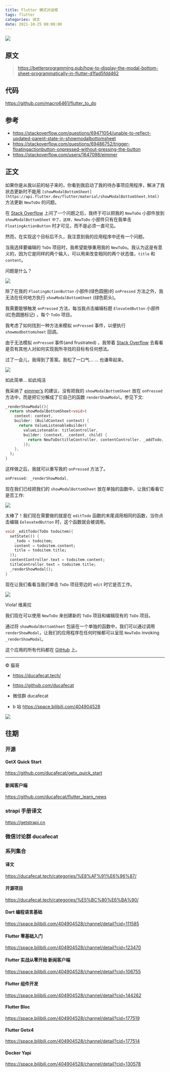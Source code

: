```yaml
---
title: Flutter 模式对话框
tags: flutter
categories: 译文
date: 2021-10-25 00:00:00
---
```


![](2021-10-24-22-22-54.png)

## 原文

> https://betterprogramming.pub/how-to-display-the-modal-bottom-sheet-programmatically-in-flutter-d1fad5fdd462

## 代码

https://github.com/macro6461/flutter_to_do

## 参考

- https://stackoverflow.com/questions/69471054/unable-to-reflect-updated-parent-state-in-showmodalbottomsheet
- https://stackoverflow.com/questions/69486752/trigger-floatingactionbutton-onpressed-without-pressing-the-button
- https://stackoverflow.com/users/1647098/eimmer

## 正文

如果你是从我以前的帖子来的，你看到我启动了我的待办事项应用程序，解决了我状态更新时不能用 `[showModalBottomSheet](https://api.flutter.dev/flutter/material/showModalBottomSheet.html)` 方法更新 `NewToDo` 的问题。

在 [Stack Overflow](https://stackoverflow.com/questions/69471054/unable-to-reflect-updated-parent-state-in-showmodalbottomsheet) 上问了一个问题之后，我终于可以把我的 `NewToDo` 小部件放到 `showModalBottomSheet` `中了。这样，NewToDo` 小部件只有在我单击 `FloatingActionButton` 时才可见，而不是必须一直可见。

然而，在实现这个目标后不久，我注意到我的应用程序中还有一个问题。

当我选择要编辑的 `ToDo` 项目时，我希望能够重用我的 `NewToDo`。我认为这是有意义的，因为它是同样的两个输入，可以用来改变相同的两个状态值，`title` 和 `content`。

问题是什么？

![](https://ducafecat.oss-cn-beijing.aliyuncs.com/podcast/e3b0c44298fc1c149afbf4c8996fb92427ae41e4649b934ca495991b7852b855)

除了在我的 `FloatingActionButton` 小部件(绿色圆圈)的 `onPressed` 方法之外，我无法在任何地方执行 `showModalBottomSheet` (绿色箭头)。

我需要能够触发 `onPressed` 方法，每当我点击编辑标题 `ElevatedButton` 小部件(红色圆圈标记) ，每个 `ToDo` 项目。

我考虑了如何找到一种方法来模拟 `onPressed` 事件，以便执行 `showmodbottomsheet` 回调。

由于无法模拟 `onPressed` 事件(and frustrated) ，我带着 [Stack Overflow](https://stackoverflow.com/questions/69486752/trigger-floatingactionbutton-onpressed-without-pressing-the-button) 去看看是否有其他人对如何实现我所寻找的目标有任何想法。

过了一会儿，我得到了答案。我松了一口气... ... 也谦卑起来。

![](https://ducafecat.oss-cn-beijing.aliyuncs.com/podcast/74c7766323afc2ca5ab2947123fe7e1c9ba3ad8a606498184c9ed660b4557304.png)

如此简单... 如此纯洁

我采纳了 [eimmer’s](https://stackoverflow.com/users/1647098/eimmer) 的建议，没有把我的 `showModalBottomSheet` 放在 `onPressed` 方法中，而是把它分解成了它自己的函数 `renderShowModal`。参见下文:

```dart
_renderShowModal(){
  return showModalBottomSheet<void>(
    context: context,
    builder: (BuildContext context) {
      return ValueListenableBuilder(
        valueListenable: titleController,
        builder: (context, _content, child) {
          return NewToDo(titleController, contentController, _addTodo, _clear, _todo);
        });
    },
  );
}
```

这样做之后，我就可以重写我的 `onPressed` 方法了。

```dart
onPressed: _renderShowModal,
```

现在我们已经把我们的 `showModalBottomSheet` 放在单独的函数中，让我们看看它是否工作:

![](https://ducafecat.oss-cn-beijing.aliyuncs.com/podcast/fd0285b5c0e06946152c727f089961de42f6ff92f6e32c329df51809b3677d7f.gif)

太棒了！我们现在需要做的就是在 `editTodo` 函数的末尾调用相同的函数，当你点击编辑 `EelevatedButton` 时，这个函数就会被调用。

```dart
void _editTodo(ToDo todoitem){
  setState(() {
    _todo = todoitem;
    content = todoitem.content;
    title = todoitem.title;
  });
  contentController.text = todoitem.content;
  titleController.text = todoitem.title;
  _renderShowModal();
}
```

现在让我们看看当我们单击 `ToDo` 项目旁边的 `edit` 时它是否工作。

![](https://ducafecat.oss-cn-beijing.aliyuncs.com/podcast/5be62e8344de3b6c18a1956234169f5fb24cd7cb7c3944bdcf82e1842336a367.gif)

Viola! 维奥拉

我们现在可以使用 `NewToDo` 来创建新的 `ToDo` 项目和编辑现有的 `ToDo` 项目。

通过将 `showModalBottomSheet` 包装在一个单独的函数中，我们可以通过调用 `renderShowModal`，让我们的应用程序在任何时候都可以呈现 `NewToDo` invoking `_renderShowModal`。

这个应用的所有代码都在 [GitHub](https://github.com/macro6461/flutter_to_do) 上。

---

© 猫哥

- https://ducafecat.tech/

- https://github.com/ducafecat

- 微信群 ducafecat

- b 站 https://space.bilibili.com/404904528

![](https://ducafecat.tech/img/public-qrcode.png)

## 往期

### 开源

#### GetX Quick Start

https://github.com/ducafecat/getx_quick_start

#### 新闻客户端

https://github.com/ducafecat/flutter_learn_news

### strapi 手册译文

https://getstrapi.cn

### 微信讨论群 ducafecat

### 系列集合

#### 译文

https://ducafecat.tech/categories/%E8%AF%91%E6%96%87/

#### 开源项目

https://ducafecat.tech/categories/%E5%BC%80%E6%BA%90/

#### Dart 编程语言基础

https://space.bilibili.com/404904528/channel/detail?cid=111585

#### Flutter 零基础入门

https://space.bilibili.com/404904528/channel/detail?cid=123470

#### Flutter 实战从零开始 新闻客户端

https://space.bilibili.com/404904528/channel/detail?cid=106755

#### Flutter 组件开发

https://space.bilibili.com/404904528/channel/detail?cid=144262

#### Flutter Bloc

https://space.bilibili.com/404904528/channel/detail?cid=177519

#### Flutter Getx4

https://space.bilibili.com/404904528/channel/detail?cid=177514

#### Docker Yapi

https://space.bilibili.com/404904528/channel/detail?cid=130578
